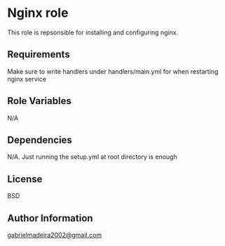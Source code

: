 Nginx role
=========

This role is repsonsible for installing and configuring nginx.

Requirements
------------
Make sure to write handlers under handlers/main.yml for when restarting nginx service

Role Variables
--------------

N/A

Dependencies
------------
N/A. Just running the setup.yml at root directory is enough

License
-------

BSD

Author Information
------------------
gabrielmadeira2002@gmail.com
